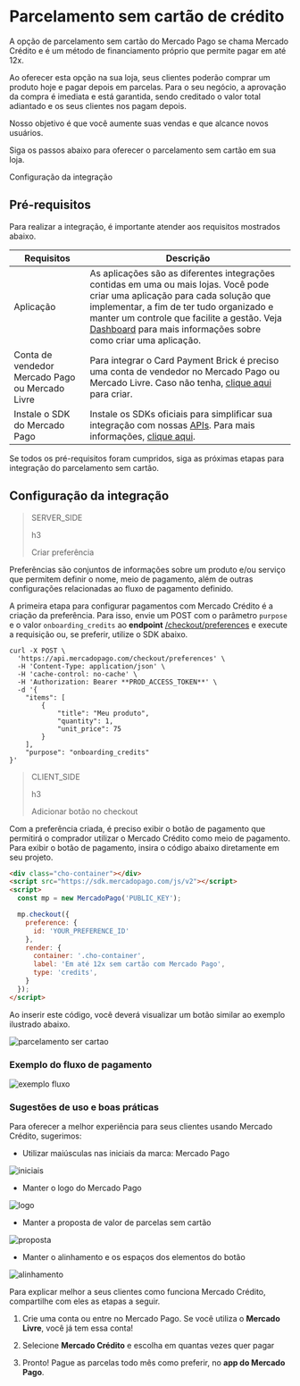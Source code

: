 # Parcelamento sem cartão de crédito

A opção de parcelamento sem cartão do Mercado Pago se chama Mercado Crédito e é um método de financiamento próprio que permite pagar em até 12x.

Ao oferecer esta opção na sua loja, seus clientes poderão comprar um produto hoje e pagar depois em parcelas. Para o seu negócio, a aprovação da compra é imediata e está garantida, sendo creditado o valor total adiantado e os seus clientes nos pagam depois.

Nosso objetivo é que você aumente suas vendas e que alcance novos usuários.

Siga os passos abaixo para oferecer o parcelamento sem cartão em sua loja.

Configuração da integração

## Pré-requisitos

Para realizar a integração, é importante atender aos requisitos mostrados abaixo.

| Requisitos | Descrição |
|---|---|
| Aplicação  | As aplicações são as diferentes integrações contidas em uma ou mais lojas. Você pode criar uma aplicação para cada solução que implementar, a fim de ter tudo organizado e manter um controle que facilite a gestão. Veja [Dashboard](/developers/pt/docs/checkout-api/additional-content/dashboard/introduction) para mais informações sobre como criar uma aplicação. |
| Conta de vendedor Mercado Pago ou Mercado Livre | Para integrar o Card Payment Brick é preciso uma conta de vendedor no Mercado Pago ou Mercado Livre. Caso não tenha, [clique aqui](https://www.mercadopago[FAKER][URL][DOMAIN]/hub/registration/landing) para criar. | 
| Instale o SDK do Mercado Pago | Instale os SDKs oficiais para simplificar sua integração com nossas [APIs](/developers/pt/reference/payments/_payments/post). Para mais informações, [clique aqui](/developers/pt/docs/sdks-library/landing). |

Se todos os pré-requisitos foram cumpridos, siga as próximas etapas para integração do parcelamento sem cartão.

## Configuração da integração

> SERVER_SIDE
>
> h3
>
> Criar preferência

Preferências são conjuntos de informações sobre um produto e/ou serviço que permitem definir o nome, meio de pagamento, além de outras configurações relacionadas ao fluxo de pagamento definido. 

A primeira etapa para configurar pagamentos com Mercado Crédito é a criação da preferência. Para isso, envie um POST com o parâmetro `purpose` e o valor `onboarding_credits` ao **endpoint** [/checkout/preferences](/developers/pt/reference/preferences/_checkout_preferences/post) e execute a requisição ou, se preferir, utilize o SDK abaixo.

```curl
curl -X POST \
  'https://api.mercadopago.com/checkout/preferences' \
  -H 'Content-Type: application/json' \
  -H 'cache-control: no-cache' \
  -H 'Authorization: Bearer **PROD_ACCESS_TOKEN**' \
  -d '{
    "items": [
        {
            "title": "Meu produto",
            "quantity": 1,
            "unit_price": 75
        }
    ],
    "purpose": "onboarding_credits"
}'
```

> CLIENT_SIDE
>
> h3
>
> Adicionar botão no checkout

Com a preferência criada, é preciso exibir o botão de pagamento que permitirá o comprador utilizar o Mercado Crédito como meio de pagamento. Para exibir o botão de pagamento, insira o código abaixo diretamente em seu projeto.

```html
<div class="cho-container"></div>
<script src="https://sdk.mercadopago.com/js/v2"></script>
<script>
  const mp = new MercadoPago('PUBLIC_KEY');

  mp.checkout({
    preference: {
      id: 'YOUR_PREFERENCE_ID'
    },
    render: {
      container: '.cho-container',
      label: 'Em até 12x sem cartão com Mercado Pago',
      type: 'credits',
    }
  });
</script>
```

Ao inserir este código, você deverá visualizar um botão similar ao exemplo ilustrado abaixo.

![parcelamento ser cartao](api/button-installments-w-card-pt.png)

### Exemplo do fluxo de pagamento

![exemplo fluxo](api/flow-installments-w-card-pt.png)

### Sugestões de uso e boas práticas

Para oferecer a melhor experiência para seus clientes usando Mercado Crédito, sugerimos:

* Utilizar maiúsculas nas iniciais da marca: Mercado Pago

![iniciais](api/suggestions1-installments-w-card-pt.png)

* Manter o logo do Mercado Pago

![logo](api/suggestions2-installments-w-card-pt.png)

* Manter a proposta de valor de parcelas sem cartão

![proposta](api/suggestions3-installments-w-card-pt.png)

* Manter o alinhamento e os espaços dos elementos do botão

![alinhamento](api/suggestions4-installments-w-card-pt.png)

Para explicar melhor a seus clientes como funciona Mercado Crédito, compartilhe com eles as etapas a seguir.

1. Crie uma conta ou entre no Mercado Pago. Se você utiliza o **Mercado Livre**, você já tem essa conta! 

2. Selecione **Mercado Crédito** e escolha em quantas vezes quer pagar 

3. Pronto! Pague as parcelas todo mês como preferir, no **app do Mercado Pago**.